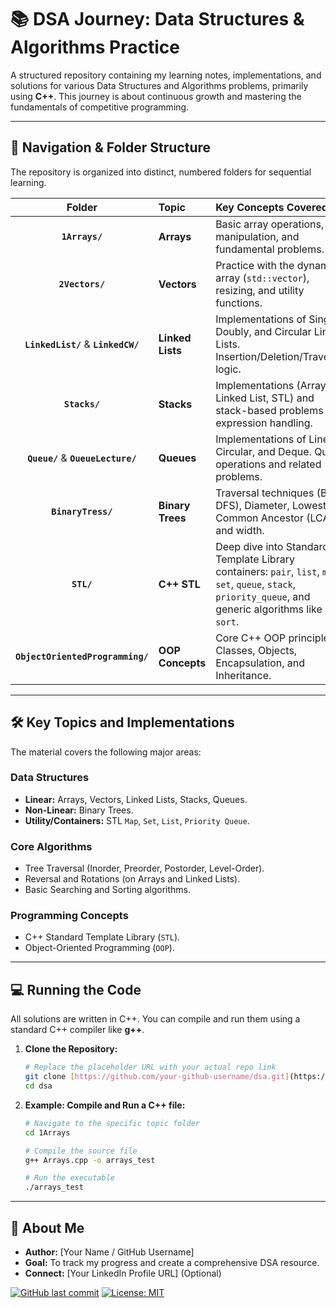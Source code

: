 # 📚 DSA Journey: Data Structures & Algorithms Practice

A structured repository containing my learning notes, implementations, and solutions for various Data Structures and Algorithms problems, primarily using **C++**. This journey is about continuous growth and mastering the fundamentals of competitive programming.

---

## 🧭 Navigation & Folder Structure

The repository is organized into distinct, numbered folders for sequential learning.

| Folder | Topic | Key Concepts Covered |
| :---: | :--- | :--- |
| **`1Arrays/`** | **Arrays** | Basic array operations, manipulation, and fundamental problems. |
| **`2Vectors/`** | **Vectors** | Practice with the dynamic array (`std::vector`), resizing, and utility functions. |
| **`LinkedList/`** & **`LinkedCW/`** | **Linked Lists** | Implementations of Singly, Doubly, and Circular Linked Lists. Insertion/Deletion/Traversal logic. |
| **`Stacks/`** | **Stacks** | Implementations (Array, Linked List, STL) and stack-based problems like expression handling. |
| **`Queue/`** & **`OueueLecture/`** | **Queues** | Implementations of Linear, Circular, and Deque. Queue operations and related problems. |
| **`BinaryTress/`** | **Binary Trees** | Traversal techniques (BFS, DFS), Diameter, Lowest Common Ancestor (LCA), and width. |
| **`STL/`** | **C++ STL** | Deep dive into Standard Template Library containers: `pair`, `list`, `map`, `set`, `queue`, `stack`, `priority_queue`, and generic algorithms like `sort`. |
| **`ObjectOrientedProgramming/`** | **OOP Concepts** | Core C++ OOP principles: Classes, Objects, Encapsulation, and Inheritance. |

---

## 🛠️ Key Topics and Implementations

The material covers the following major areas:

### Data Structures
* **Linear:** Arrays, Vectors, Linked Lists, Stacks, Queues.
* **Non-Linear:** Binary Trees.
* **Utility/Containers:** STL `Map`, `Set`, `List`, `Priority Queue`.

### Core Algorithms
* Tree Traversal (Inorder, Preorder, Postorder, Level-Order).
* Reversal and Rotations (on Arrays and Linked Lists).
* Basic Searching and Sorting algorithms.

### Programming Concepts
* C++ Standard Template Library (`STL`).
* Object-Oriented Programming (`OOP`).

---

## 💻 Running the Code

All solutions are written in C++. You can compile and run them using a standard C++ compiler like **g++**.

1.  **Clone the Repository:**
    ```bash
    # Replace the placeholder URL with your actual repo link
    git clone [https://github.com/your-github-username/dsa.git](https://github.com/your-github-username/dsa.git)
    cd dsa
    ```

2.  **Example: Compile and Run a C++ file:**
    ```bash
    # Navigate to the specific topic folder
    cd 1Arrays

    # Compile the source file
    g++ Arrays.cpp -o arrays_test

    # Run the executable
    ./arrays_test
    ```

---

## 👤 About Me

* **Author:** [Your Name / GitHub Username]
* **Goal:** To track my progress and create a comprehensive DSA resource.
* **Connect:** [Your LinkedIn Profile URL] (Optional)

[![GitHub last commit](https://img.shields.io/github/last-commit/your-github-username/dsa)](https://github.com/your-github-username/dsa/commits)
[![License: MIT](https://img.shields.io/badge/License-MIT-yellow.svg)](https://opensource.org/licenses/MIT)

